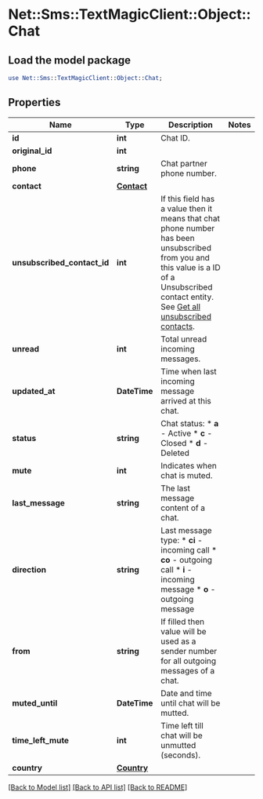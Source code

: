 # Net::Sms::TextMagicClient::Object::Chat

## Load the model package
```perl
use Net::Sms::TextMagicClient::Object::Chat;
```

## Properties
Name | Type | Description | Notes
------------ | ------------- | ------------- | -------------
**id** | **int** | Chat ID. | 
**original_id** | **int** |  | 
**phone** | **string** | Chat partner phone number. | 
**contact** | [**Contact**](Contact.md) |  | 
**unsubscribed_contact_id** | **int** | If this field has a value then it means that chat phone number has been unsubscribed from you and this value is a ID of a Unsubscribed contact entity. See [Get all unsubscribed contacts](http://docs.textmagictesting.com/#operation/getUnsubscribers). | 
**unread** | **int** | Total unread incoming messages. | 
**updated_at** | **DateTime** | Time when last incoming message arrived at this chat. | 
**status** | **string** | Chat status:   * **a** - Active   * **c** - Closed   * **d** - Deleted  | 
**mute** | **int** | Indicates when chat is muted. | 
**last_message** | **string** | The last message content of a chat. | 
**direction** | **string** | Last message type: * **ci** - incoming call * **co** - outgoing call * **i** - incoming message * **o** - outgoing message  | 
**from** | **string** | If filled then value will be used as a sender number for all outgoing messages of a chat. | 
**muted_until** | **DateTime** | Date and time until chat will be mutted. | 
**time_left_mute** | **int** | Time left till chat will be unmutted (seconds). | 
**country** | [**Country**](Country.md) |  | 

[[Back to Model list]](../README.md#documentation-for-models) [[Back to API list]](../README.md#documentation-for-api-endpoints) [[Back to README]](../README.md)


